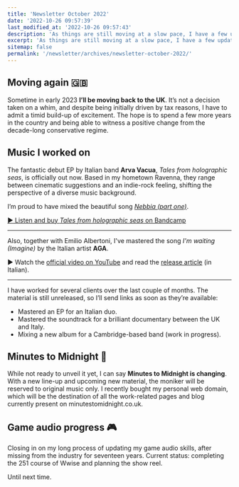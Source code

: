 ```yaml
---
title: 'Newsletter October 2022'
date: '2022-10-26 09:57:39'
last_modified_at: '2022-10-26 09:57:43'
description: 'As things are still moving at a slow pace, I have a few updates, both personal and work-related.'
excerpt: 'As things are still moving at a slow pace, I have a few updates, both personal and work-related.'
sitemap: false
permalink: '/newsletter/archives/newsletter-october-2022/'
---
```

## Moving again 🇬🇧

Sometime in early 2023 **I’ll be moving back to the UK**. It’s not a decision taken on a whim, and despite being initially driven by tax reasons, I have to admit a timid build-up of excitement. The hope is to spend a few more years in the country and being able to witness a positive change from the decade-long conservative regime.

## Music I worked on

The fantastic debut EP by Italian band **Arva Vacua**, *Tales from holographic seas*, is officially out now. Based in my hometown Ravenna, they range between cinematic suggestions and an indie-rock feeling, shifting the perspective of a diverse music background.

I’m proud to have mixed the beautiful song [*Nebbia (part one)*](https://arvavacua.bandcamp.com/track/nebbia-part-one).

[▶️ Listen and buy *Tales from holographic seas* on Bandcamp](https://arvavacua.bandcamp.com/album/tales-from-holographic-seas)

---

Also, together with Emilio Albertoni, I've mastered the song _I'm waiting (Imagine)_ by the Italian artist **AGA**. 

▶️ Watch the [official video on YouTube](https://youtu.be/BCJHjjzONf4) and read the [release article](https://www.rockon.it/musica/video/aga-guarda-il-nuovo-video-im-waiting-imagine/) (in Italian).

---

I have worked for several clients over the last couple of months. The material is still unreleased, so I’ll send links as soon as they’re available:

- Mastered an EP for an Italian duo.
- Mastered the soundtrack for a brilliant documentary between the UK and Italy.
- Mixing a new album for a Cambridge-based band (work in progress).

## Minutes to Midnight 🎵

While not ready to unveil it yet, I can say **Minutes to Midnight is changing**. With a new line-up and upcoming new material, the moniker will be reserved to original music only. I recently bought my personal web domain, which will be the destination of all the work-related pages and blog currently present on minutestomidnight.co.uk.

## Game audio progress 🎮

Closing in on my long process of updating my game audio skills, after missing from the industry for seventeen years. Current status: completing the 251 course of Wwise and planning the show reel.

Until next time.